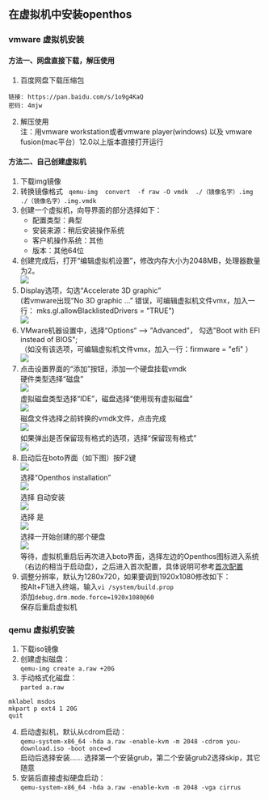## 在虚拟机中安装openthos

### vmware 虚拟机安装

#### 方法一、网盘直接下载，解压使用
1. 百度网盘下载压缩包
```  
链接: https://pan.baidu.com/s/1o9g4KaQ 
密码: 4mjw
```  
2. 解压使用  
注：用vmware workstation或者vmware player(windows) 以及 vmware fusion(mac平台）12.0以上版本直接打开运行

#### 方法二、自己创建虚拟机
1. 下载img镜像
2. 转换镜像格式
   ```qemu-img  convert  -f raw -O vmdk  ./（镜像名字）.img  ./（镜像名字）.img.vmdk```
3. 创建一个虚拟机，向导界面的部分选择如下：
   - 配置类型：典型   
   - 安装来源：稍后安装操作系统   
   - 客户机操作系统：其他   
   - 版本：其他64位   
4. 创建完成后，打开“编辑虚拟机设置”，修改内存大小为2048MB，处理器数量为2。  
![](../pic/anzhuang/vmware.png)
5. Display选项，勾选“Accelerate 3D graphic”  
(若vmware出现“No 3D graphic ...” 错误，可编辑虚拟机文件vmx，加入一行： mks.gl.allowBlacklistedDrivers = "TRUE")  
![](../pic/anzhuang/vmware3d.png)
6. VMware机器设置中，选择“Options“ --> "Advanced"， 勾选"Boot with EFI instead of BIOS";  
（如没有该选项，可编辑虚拟机文件vmx，加入一行：firmware = "efi" ）  
![](../pic/anzhuang/vmwareboot.png)
7. 点击设置界面的“添加”按钮，添加一个硬盘挂载vmdk  
硬件类型选择“磁盘”  
![](../pic/anzhuang/hardware.png)  
虚拟磁盘类型选择“IDE”，磁盘选择“使用现有虚拟磁盘”  
![](../pic/anzhuang/disk.png)  
磁盘文件选择之前转换的vmdk文件，点击完成   
![](../pic/anzhuang/selectdisk.png)  
如果弹出是否保留现有格式的选项，选择“保留现有格式”  
![](../pic/anzhuang/keepfmt.png)
8. 启动后在boto界面（如下图）按F2键  
![](../pic/anzhuang/boto1.png)  
选择“Openthos installation”  
![](../pic/anzhuang/botoF2.png)  
选择 自动安装  
![](../pic/anzhuang/vmAutoInstall.png)  
选择 是  
![](../pic/anzhuang/vmAutoInstall1.png)  
选择一开始创建的那个硬盘  
![](../pic/anzhuang/vmAutoInstall2.png)  
等待，虚拟机重启后再次进入boto界面，选择左边的Openthos图标进入系统（右边的相当于启动盘），之后进入首次配置，具体说明可参考[首次配置](./三.首次配置.md)
9. 调整分辨率，默认为1280x720，如果要调到1920x1080修改如下：  
按Alt+F1进入终端，输入```vi /system/build.prop```  
添加```debug.drm.mode.force=1920x1080@60```  
保存后重启虚拟机

### qemu 虚拟机安装
1. 下载iso镜像
2. 创建虚拟磁盘：  
    `qemu-img create a.raw +20G`
3. 手动格式化磁盘：  
`parted a.raw`  
```
mklabel msdos
mkpart p ext4 1 20G
quit
```
4. 启动虚拟机，默认从cdrom启动：  
`qemu-system-x86_64 -hda a.raw -enable-kvm -m 2048 -cdrom you-download.iso -boot once=d`  
启动后选择安装…… 选择第一个安装grub，第二个安装grub2选择skip，其它随意
5. 安装后直接虚拟硬盘启动：  
`qemu-system-x86_64 -hda a.raw -enable-kvm -m 2048 -vga cirrus`
